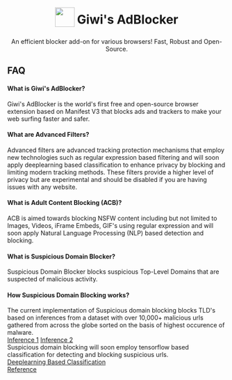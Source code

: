 <h1 align="center">
    <sub>
      <img  src="https://github.com/Rutuj-Runwal/RR-Adblocker/blob/main/RR_logo.png?raw=true" height="45" width="45" style="border-raduis:20%">
    </sub>
    Giwi's AdBlocker
  </h1>
  <p align="center">
    An efficient blocker add-on for various browsers! Fast, Robust and Open-Source.
  </p>

## FAQ

#### What is Giwi's AdBlocker?
Giwi's AdBlocker is the world's first free and open-source browser extension based on Manifest V3 that blocks ads and trackers to make your web surfing faster and safer. 

#### What are Advanced Filters?
Advanced filters are advanced tracking protection mechanisms that employ new technologies such as regular expression based filtering and will soon apply deeplearning based classification to enhance privacy by blocking and limiting modern tracking methods.
These filters provide a higher level of privacy but are experimental and should be disabled if you are having issues with any website.

#### What is Adult Content Blocking (ACB)?
ACB is aimed towards blocking NSFW content including but not limited to Images, Videos, iFrame Embeds, GIF's using regular expression and will soon apply Natural Language Processing (NLP) based detection and blocking.

#### What is Suspicious Domain Blocker?
Suspicious Domain Blocker blocks suspicious Top-Level Domains that are suspected of malicious activity.

#### How Suspicious Domain Blocking works?
The current implementation of Suspicious domain blocking blocks TLD's based on inferences from a dataset with over 10,000+ malicious urls gathered from across the globe sorted on the basis of highest occurence of malware.
<br>
[Inference 1](https://unit42.paloaltonetworks.com/top-level-domains-cybercrime)
[Inference 2](https://www.spamhaus.org/statistics/tlds)
<br>
Suspicious domain blocking will soon employ tensorflow based classification for detecting and blocking suspicious urls.
<br>
[Deeplearning Based Classification](https://www.kaggle.com/code/kawiswara/malicious-web-detection-with-1d-cnn)
<br>
[Reference](https://www.kaggle.com/code/siddharthkumar25/detect-malicious-url-using-ml/notebook)